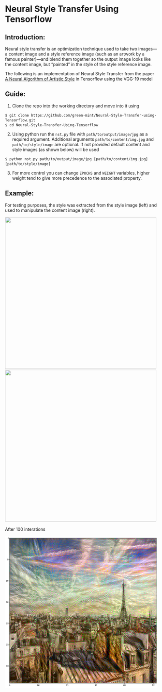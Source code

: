 # Neural Style Transfer Using Tensorflow

## Introduction:
Neural style transfer is an optimization technique used to take two images—a content image and a style reference image (such as an artwork by a famous painter)—and blend them together so the output image looks like the content image, but “painted” in the style of the style reference image.

The following is an implementation of Neural Style Transfer from the paper [A Neural Algorithm of Artistic Style](http://arxiv.org/abs/1508.06576) in Tensorflow using the VGG-19 model

## Guide:

1. Clone the repo into the working directory and move into it using
  ``` 
  $ git clone https://github.com/green-mint/Neural-Style-Transfer-using-Tensorflow.git
  $ cd Neural-Style-Transfer-Using-Tensorflow 
  ```
2. Using python run the `nst.py` file with `path/to/output/image/jpg` as a required argument. Additional arguments `path/to/content/img.jpg` and `path/to/style/image` are optional. If not provided default content and style images (as shown below) will be used
  ```
  $ python nst.py path/to/output/image/jpg [path/to/content/img.jpg] [path/to/style/image]
  ```
3. For more control you can change `EPOCHS` and `WEIGHT` variables, higher weight tend to give more precedence to the associated property.

## Example: 
For testing purposes, the style was extracted from the style image (left) and used to manipulate the content image (right).

<img src="https://i.imgur.com/UWIRzW9.jpeg" width="500" height="500"> <img src="https://i.imgur.com/F28w3Ac.jpg" width="500" height="500">

After 100 interations

<img src="pictures/output.png" width="700" height="500" alt="output image">
